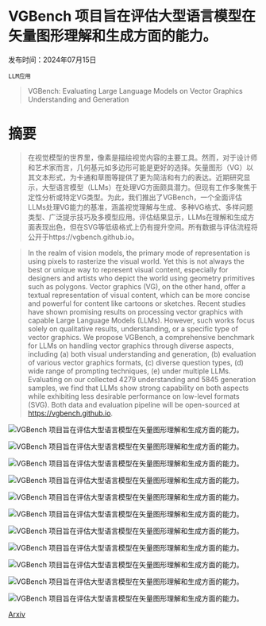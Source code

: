 # VGBench 项目旨在评估大型语言模型在矢量图形理解和生成方面的能力。

发布时间：2024年07月15日

`LLM应用`

> VGBench: Evaluating Large Language Models on Vector Graphics Understanding and Generation

# 摘要

> 在视觉模型的世界里，像素是描绘视觉内容的主要工具。然而，对于设计师和艺术家而言，几何基元如多边形可能是更好的选择。矢量图形（VG）以其文本形式，为卡通和草图等提供了更为简洁和有力的表达。近期研究显示，大型语言模型（LLMs）在处理VG方面颇具潜力。但现有工作多聚焦于定性分析或特定VG类型。为此，我们推出了VGBench，一个全面评估LLMs处理VG能力的基准，涵盖视觉理解与生成、多种VG格式、多样问题类型、广泛提示技巧及多模型应用。评估结果显示，LLMs在理解和生成方面表现出色，但在SVG等低级格式上仍有提升空间。所有数据与评估流程将公开于https://vgbench.github.io。

> In the realm of vision models, the primary mode of representation is using pixels to rasterize the visual world. Yet this is not always the best or unique way to represent visual content, especially for designers and artists who depict the world using geometry primitives such as polygons. Vector graphics (VG), on the other hand, offer a textual representation of visual content, which can be more concise and powerful for content like cartoons or sketches. Recent studies have shown promising results on processing vector graphics with capable Large Language Models (LLMs). However, such works focus solely on qualitative results, understanding, or a specific type of vector graphics. We propose VGBench, a comprehensive benchmark for LLMs on handling vector graphics through diverse aspects, including (a) both visual understanding and generation, (b) evaluation of various vector graphics formats, (c) diverse question types, (d) wide range of prompting techniques, (e) under multiple LLMs. Evaluating on our collected 4279 understanding and 5845 generation samples, we find that LLMs show strong capability on both aspects while exhibiting less desirable performance on low-level formats (SVG). Both data and evaluation pipeline will be open-sourced at https://vgbench.github.io.

![VGBench 项目旨在评估大型语言模型在矢量图形理解和生成方面的能力。](../../../paper_images/2407.10972/x1.png)

![VGBench 项目旨在评估大型语言模型在矢量图形理解和生成方面的能力。](../../../paper_images/2407.10972/x2.png)

![VGBench 项目旨在评估大型语言模型在矢量图形理解和生成方面的能力。](../../../paper_images/2407.10972/x3.png)

![VGBench 项目旨在评估大型语言模型在矢量图形理解和生成方面的能力。](../../../paper_images/2407.10972/x4.png)

![VGBench 项目旨在评估大型语言模型在矢量图形理解和生成方面的能力。](../../../paper_images/2407.10972/x5.png)

![VGBench 项目旨在评估大型语言模型在矢量图形理解和生成方面的能力。](../../../paper_images/2407.10972/x6.png)

![VGBench 项目旨在评估大型语言模型在矢量图形理解和生成方面的能力。](../../../paper_images/2407.10972/x7.png)

![VGBench 项目旨在评估大型语言模型在矢量图形理解和生成方面的能力。](../../../paper_images/2407.10972/x8.png)

![VGBench 项目旨在评估大型语言模型在矢量图形理解和生成方面的能力。](../../../paper_images/2407.10972/x9.png)

![VGBench 项目旨在评估大型语言模型在矢量图形理解和生成方面的能力。](../../../paper_images/2407.10972/x10.png)

![VGBench 项目旨在评估大型语言模型在矢量图形理解和生成方面的能力。](../../../paper_images/2407.10972/x11.png)

[Arxiv](https://arxiv.org/abs/2407.10972)